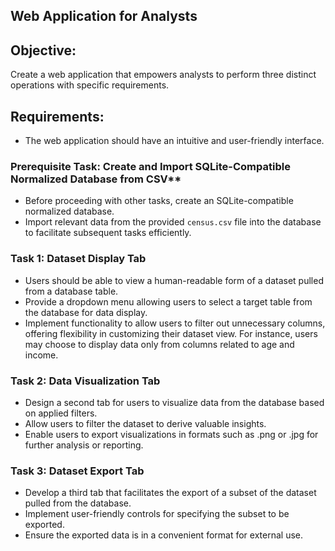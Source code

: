 ## Web Application for Analysts

## Objective:
Create a web application that empowers analysts to perform three distinct operations with specific requirements.

## Requirements:
- The web application should have an intuitive and user-friendly interface.

### Prerequisite Task: Create and Import SQLite-Compatible Normalized Database from CSV**
- Before proceeding with other tasks, create an SQLite-compatible normalized database.
- Import relevant data from the provided `census.csv` file into the database to facilitate subsequent tasks efficiently.

### Task 1: Dataset Display Tab
- Users should be able to view a human-readable form of a dataset pulled from a database table.
- Provide a dropdown menu allowing users to select a target table from the database for data display.
- Implement functionality to allow users to filter out unnecessary columns, offering flexibility in customizing their dataset view. For instance, users may choose to display data only from columns related to age and income.

### Task 2: Data Visualization Tab
- Design a second tab for users to visualize data from the database based on applied filters.
- Allow users to filter the dataset to derive valuable insights.
- Enable users to export visualizations in formats such as .png or .jpg for further analysis or reporting.

### Task 3: Dataset Export Tab
- Develop a third tab that facilitates the export of a subset of the dataset pulled from the database.
- Implement user-friendly controls for specifying the subset to be exported.
- Ensure the exported data is in a convenient format for external use.